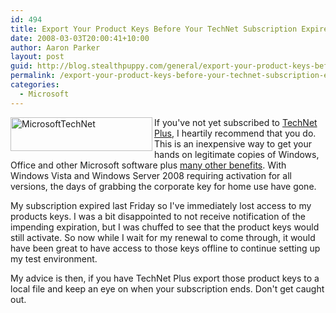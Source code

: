 ```yaml
---
id: 494
title: Export Your Product Keys Before Your TechNet Subscription Expires
date: 2008-03-03T20:00:41+10:00
author: Aaron Parker
layout: post
guid: http://blog.stealthpuppy.com/general/export-your-product-keys-before-your-technet-subscription-expires
permalink: /export-your-product-keys-before-your-technet-subscription-expires/
categories:
  - Microsoft
---
```

<img height="54" alt="MicrosoftTechNet" src="https://stealthpuppy.com/wp-content/uploads/2008/03/microsofttechnet.png" width="227" align="left" border="0" /> If you've not yet subscribed to [TechNet Plus](http://technet.microsoft.com/en-gb/subscriptions/ms788692.aspx), I heartily recommend that you do. This is an inexpensive way to get your hands on legitimate copies of Windows, Office and other Microsoft software plus [many other benefits](http://technet.microsoft.com/en-gb/subscriptions/bb892759.aspx). With Windows Vista and Windows Server 2008 requiring activation for all versions, the days of grabbing the corporate key for home use have gone.&#160; 

My subscription expired last Friday so I've immediately lost access to my products keys. I was a bit disappointed to not receive notification of the impending expiration, but I was chuffed to see that the product keys would still activate. So now while I wait for my renewal to come through, it would have been great to have access to those keys offline to continue setting up my test environment.

My advice is then, if you have TechNet Plus export those product keys to a local file and keep an eye on when your subscription ends. Don't get caught out.